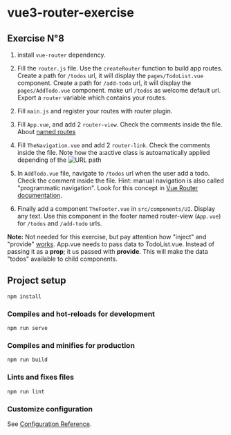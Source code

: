 # vue3-router-exercise

## Exercise N°8

1. install `vue-router` dependency.

1. Fill the `router.js` file.
   Use the `createRouter` function to build app routes.
   Create a path for `/todos` url, it will display the `pages/TodoList.vue` component.
   Create a path for `/add-todo` url, it will display the `pages/AddTodo.vue` component.
   make url `/todos` as welcome default url.
   Export a `router` variable which contains your routes.

2) Fill `main.js` and register your routes with router plugin.

3) Fill `App.vue`, and add 2 `router-view`.
   Check the comments inside the file.
   About [named routes](https://next.router.vuejs.org/guide/essentials/named-routes.html#named-routes)

4) Fill `TheNavigation.vue` and add 2 `router-link`.
   Check the comments inside the file.
   Note how the a:active class is autoamatically applied depending of the ![URL path](https://oscarm.tinytake.com/media/f43a86?filename=1613111800747_TinyTake12-02-2021-07-36-34_637487086046750462.png&sub_type=thumbnail_preview&type=attachment&width=1199&height=506)

5) In `AddTodo.vue` file, navigate to `/todos` url when the user add a todo.
   Check the comment inside the file.
   Hint: manual navigation is also called "programmatic navigation". Look for this concept in [Vue Router documentation](https://next.router.vuejs.org/).

6) Finally add a component `TheFooter.vue` in `src/components/UI`. Display any text.
   Use this component in the footer named router-view (`App.vue`) for `/todos` and `/add-todo` urls.
   
   
**Note:** Not needed for this exercise, but pay attention how "inject" and "provide" [works](https://v3.vuejs.org/guide/composition-api-provide-inject.html). 
App.vue needs to pass data to TodoList.vue. Instead of passing it as a __prop__; it us passed with __provide__. This will make the data "todos" available to child components.

## Project setup

```
npm install
```

### Compiles and hot-reloads for development

```
npm run serve
```

### Compiles and minifies for production

```
npm run build
```

### Lints and fixes files

```
npm run lint
```

### Customize configuration

See [Configuration Reference](https://cli.vuejs.org/config/).
